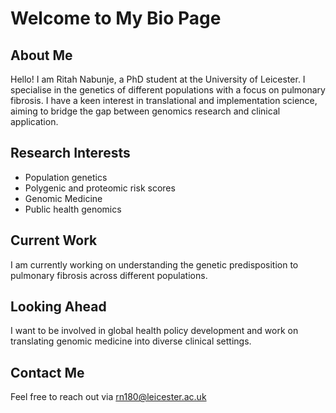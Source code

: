 # Welcome to My Bio Page

## About Me
Hello! I am Ritah Nabunje, a PhD student at the University of Leicester. I specialise in the genetics of different populations with a focus on pulmonary fibrosis. I have a keen interest in translational and implementation science, aiming to bridge the gap between genomics research and clinical application.

## Research Interests
- Population genetics
- Polygenic and proteomic risk scores
- Genomic Medicine
- Public health genomics

## Current Work
I am currently working on understanding the genetic predisposition to pulmonary fibrosis across different populations. 

## Looking Ahead
I want to be involved in global health policy development and work on translating genomic medicine into diverse clinical settings.

## Contact Me
Feel free to reach out via [rn180@leicester.ac.uk](mailto:rn180@leicester.ac.uk) 
